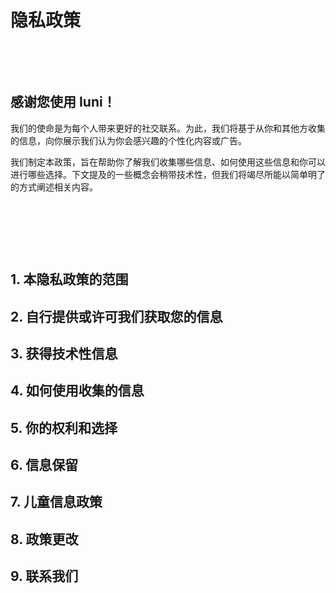 # 隐私政策

&nbsp;

&nbsp;

## 感谢您使用 Iuni！

我们的使命是为每个人带来更好的社交联系。为此，我们将基于从你和其他方收集的信息，向你展示我们认为你会感兴趣的个性化内容或广告。

我们制定本政策，旨在帮助你了解我们收集哪些信息、如何使用这些信息和你可以进行哪些选择。下文提及的一些概念会稍带技术性，但我们将竭尽所能以简单明了的方式阐述相关内容。


&nbsp;

&nbsp;

&nbsp;

## 1. 本隐私政策的范围

## 2. 自行提供或许可我们获取您的信息

## 3. 获得技术性信息

## 4. 如何使用收集的信息

## 5. 你的权利和选择

## 6. 信息保留

## 7. 儿童信息政策

## 8. 政策更改

## 9. 联系我们
